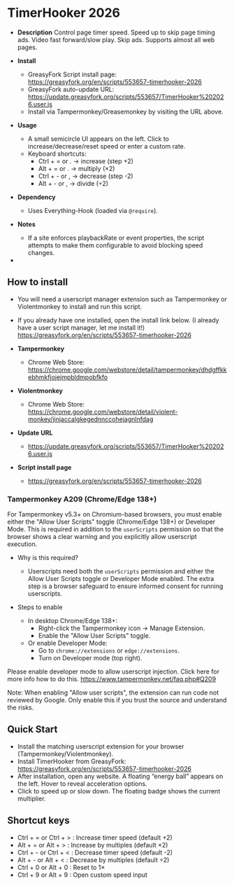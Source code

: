  # TimerHooker 2026

 - **Description**
   Control page timer speed. Speed up to skip page timing ads. Video fast forward/slow play. Skip ads. Supports almost all web pages.

 - **Install**
   - GreasyFork Script install page: https://greasyfork.org/en/scripts/553657-timerhooker-2026
   - GreasyFork auto-update URL: https://update.greasyfork.org/scripts/553657/TimerHooker%202026.user.js
   - Install via Tampermonkey/Greasemonkey by visiting the URL above.

 - **Usage**
   - A small semicircle UI appears on the left. Click to increase/decrease/reset speed or enter a custom rate.
   - Keyboard shortcuts:
     - Ctrl + = or . → increase (step +2)
     - Alt + = or . → multiply (×2)
     - Ctrl + - or , → decrease (step -2)
     - Alt + - or , → divide (÷2)
     

 - **Dependency**
   - Uses Everything-Hook (loaded via `@require`).
<!--
 - **Userscript Metadata**
   - `@match`:
     - `*://*/*`
     - `file:///*`
   - `@run-at`: document-start
   - `@inject-into`: page
   - `@license`: GPL-3.0-or-later
   - `@namespace`: https://rehan5039.github.io/
   - `@author`: rehan
-->
 - **Notes**
   - If a site enforces playbackRate or event properties, the script attempts to make them configurable to avoid blocking speed changes.
  
 - 
## How to install

- You will need a userscript manager extension such as Tampermonkey or Violentmonkey to install and run this script.
- If you already have one installed, open the install link below.
  (I already have a user script manager, let me install it!) https://greasyfork.org/en/scripts/553657-timerhooker-2026

- **Tampermonkey**
  - Chrome Web Store: https://chrome.google.com/webstore/detail/tampermonkey/dhdgffkkebhmkfjojejmpbldmpobfkfo

- **Violentmonkey**
  - Chrome Web Store: https://chrome.google.com/webstore/detail/violent-monkey/jinjaccalgkegednnccohejagnlnfdag

- **Update URL**
  - https://update.greasyfork.org/scripts/553657/TimerHooker%202026.user.js

- **Script install page**
  - https://greasyfork.org/en/scripts/553657-timerhooker-2026

### Tampermonkey A209 (Chrome/Edge 138+)

For Tampermonkey v5.3+ on Chromium-based browsers, you must enable either the "Allow User Scripts" toggle (Chrome/Edge 138+) or Developer Mode. This is required in addition to the `userScripts` permission so that the browser shows a clear warning and you explicitly allow userscript execution.

- Why is this required?
  - Userscripts need both the `userScripts` permission and either the Allow User Scripts toggle or Developer Mode enabled. The extra step is a browser safeguard to ensure informed consent for running userscripts.

- Steps to enable
  - In desktop Chrome/Edge 138+:
    - Right-click the Tampermonkey icon → Manage Extension.
    - Enable the "Allow User Scripts" toggle.
  - Or enable Developer Mode:
    - Go to `chrome://extensions` or `edge://extensions`.
    - Turn on Developer mode (top right).
  
Please enable developer mode to allow userscript injection. Click here for more info how to do this.
https://www.tampermonkey.net/faq.php#Q209

Note: When enabling "Allow user scripts", the extension can run code not reviewed by Google. Only enable this if you trust the source and understand the risks.

## Quick Start

- Install the matching userscript extension for your browser (Tampermonkey/Violentmonkey).
- Install TimerHooker from GreasyFork: https://greasyfork.org/en/scripts/553657-timerhooker-2026
- After installation, open any website. A floating “energy ball” appears on the left. Hover to reveal acceleration options.
- Click to speed up or slow down. The floating badge shows the current multiplier.

## Shortcut keys

- Ctrl + = or Ctrl + > : Increase timer speed (default +2)
- Alt + = or Alt + > : Increase by multiples (default ×2)
- Ctrl + - or Ctrl + < : Decrease timer speed (default -2)
- Alt + - or Alt + < : Decrease by multiples (default ÷2)
- Ctrl + 0 or Alt + 0 : Reset to 1×
- Ctrl + 9 or Alt + 9 : Open custom speed input

